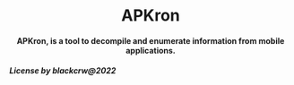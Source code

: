 <center>

<h1>APKron</h1>
<h4>APKron, is a tool to decompile and enumerate information from mobile applications.</</h4>

</center>

<h5>License by blackcrw@2022</h5>